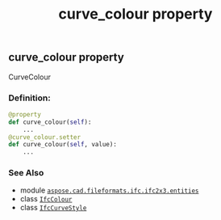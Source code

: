 ﻿---
title: curve_colour property
second_title: Aspose.CAD for Python via .NET API References
description: 
type: docs
weight: 30
url: /aspose.cad.fileformats.ifc.ifc2x3.entities/ifccurvestyle/curve_colour/
is_root: false
---

## curve_colour property


CurveColour
### Definition:
```python
@property
def curve_colour(self):
    ...
@curve_colour.setter
def curve_colour(self, value):
    ...
```

### See Also
* module [`aspose.cad.fileformats.ifc.ifc2x3.entities`](../../)
* class [`IfcColour`](/cad/python-net/aspose.cad.fileformats.ifc.ifc2x3.types/ifccolour)
* class [`IfcCurveStyle`](/cad/python-net/aspose.cad.fileformats.ifc.ifc2x3.entities/ifccurvestyle)
